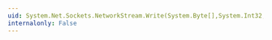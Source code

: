 ```yaml
---
uid: System.Net.Sockets.NetworkStream.Write(System.Byte[],System.Int32,System.Int32)
internalonly: False
---
```

